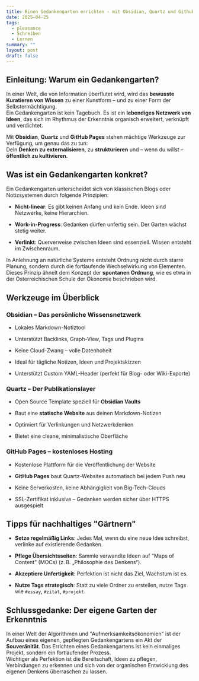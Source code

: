 ```yaml
---
title: Einen Gedankengarten errichten - mit Obsidian, Quartz und Github Pages
date: 2025-04-25
tags:
  - pleasance
  - Schreiben
  - Lernen
summary: ""
layout: post
draft: false
---
```

## **Einleitung: Warum ein Gedankengarten?**

In einer Welt, die von Information überflutet wird, wird das **bewusste Kuratieren von Wissen** zu einer Kunstform – und zu einer Form der Selbstermächtigung.  
Ein Gedankengarten ist kein Tagebuch. Es ist ein **lebendiges Netzwerk von Ideen**, das sich im Rhythmus der Erkenntnis organisch erweitert, verknüpft und verdichtet.

Mit **Obsidian**, **Quartz** und **GitHub Pages** stehen mächtige Werkzeuge zur Verfügung, um genau das zu tun:  
Dein **Denken zu externalisieren**, zu **strukturieren** und – wenn du willst – **öffentlich zu kultivieren**.
## **Was ist ein Gedankengarten konkret?**

Ein Gedankengarten unterscheidet sich von klassischen Blogs oder Notizsystemen durch folgende Prinzipien:

- **Nicht-linear**: Es gibt keinen Anfang und kein Ende. Ideen sind Netzwerke, keine Hierarchien.
    
- **Work-in-Progress**: Gedanken dürfen unfertig sein. Der Garten wächst stetig weiter.
    
- **Verlinkt**: Querverweise zwischen Ideen sind essenziell. Wissen entsteht im Zwischenraum.

In Anlehnung an natürliche Systeme entsteht Ordnung nicht durch starre Planung, sondern durch die fortlaufende Wechselwirkung von Elementen.  
Dieses Prinzip ähnelt dem Konzept der **spontanen Ordnung**, wie es etwa in der Österreichischen Schule der Ökonomie beschrieben wird.
## Werkzeuge im Überblick
### **Obsidian** – Das persönliche Wissensnetzwerk

- Lokales Markdown-Notiztool
    
- Unterstützt Backlinks, Graph-View, Tags und Plugins
    
- Keine Cloud-Zwang – volle Datenhoheit
    
- Ideal für tägliche Notizen, Ideen und Projektskizzen
    
- Unterstützt Custom YAML-Header (perfekt für Blog- oder Wiki-Exporte)
### **Quartz** – Der Publikationslayer

- Open Source Template speziell für **Obsidian Vaults**
    
- Baut eine **statische Website** aus deinen Markdown-Notizen
    
- Optimiert für Verlinkungen und Netzwerkdenken
    
- Bietet eine cleane, minimalistische Oberfläche
### **GitHub Pages** – kostenloses Hosting

- Kostenlose Plattform für die Veröffentlichung der Website
    
- **GitHub Pages** baut Quartz-Websites automatisch bei jedem Push neu
    
- Keine Serverkosten, keine Abhängigkeit von Big-Tech-Clouds
    
- SSL-Zertifikat inklusive – Gedanken werden sicher über HTTPS ausgespielt
## **Tipps für nachhaltiges "Gärtnern"**

- **Setze regelmäßig Links**: Jedes Mal, wenn du eine neue Idee schreibst, verlinke auf existierende Gedanken.
    
- **Pflege Übersichtsseiten**: Sammle verwandte Ideen auf "Maps of Content" (MOCs) (z. B. „Philosophie des Denkens“).
    
- **Akzeptiere Unfertigkeit**: Perfektion ist nicht das Ziel, Wachstum ist es.
    
- **Nutze Tags strategisch**: Statt zu viele Ordner zu erstellen, nutze Tags wie `#essay`, `#zitat`, `#projekt`.
## **Schlussgedanke: Der eigene Garten der Erkenntnis**

In einer Welt der Algorithmen und "Aufmerksamkeitsökonomien" ist der Aufbau eines eigenen, gepflegten Gedankengartens ein Akt der **Souveränität**. Das Errichten eines Gedankengartens ist kein einmaliges Projekt, sondern ein fortlaufender Prozess.  
Wichtiger als Perfektion ist die Bereitschaft, Ideen zu pflegen, Verbindungen zu erkennen und sich von der organischen Entwicklung des eigenen Denkens überraschen zu lassen.